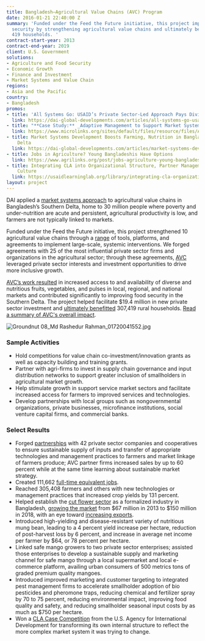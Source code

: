 ```yaml
---
title: Bangladesh—Agricultural Value Chains (AVC) Program
date: 2016-01-21 22:40:00 Z
summary: 'Funded under the Feed the Future initiative, this project improved food
  security by strengthening agricultural value chains and ultimately benefitted 307,
  419 households. '
contract-start-year: 2013
contract-end-year: 2019
client: U.S. Government
solutions:
- Agriculture and Food Security
- Economic Growth
- Finance and Investment
- Market Systems and Value Chain
regions:
- Asia and the Pacific
country:
- Bangladesh
promos:
- title: 'All Systems Go: USAID’s Private Sector-Led Approach Pays Dividends in Bangladesh'
  link: https://dai-global-developments.com/articles/all-systems-go-usaids-private-sector-led-approach-pays-dividends-in-bangladesh
- title: "**Case Study:** _Adaptive Management to Support Market Systems Development_"
  link: https://www.microlinks.org/sites/default/files/resource/files/AdaptiveManagementCaseStudy090617low_0.pdf
- title: Market Systems Development Boosts Farming, Nutrition in Bangladesh’s Southern
    Delta
  link: https://dai-global-developments.com/articles/market-systems-development-boosts-farming-nutrition-in-bangladeshs-southern-delta?utm_source=daidotcom
- title: Jobs in Agriculture? Young Bangladeshis Have Options
  link: https://www.agrilinks.org/post/jobs-agriculture-young-bangladeshis-have-options
- title: Integrating CLA into Organizational Structure, Partner Management, and Project
    Culture
  link: https://usaidlearninglab.org/library/integrating-cla-organizational-structure-partner-management-and-project-culture
layout: project
---
```


DAI applied a [market systems approach](http://dai.com/news-publications/news/new-primer-market-systems-development-available) to agricultural value chains in Bangladesh’s Southern Delta, home to 30 million people where poverty and under-nutrition are acute and persistent, agricultural productivity is low, and farmers are not typically linked to markets.

Funded under the Feed the Future initiative, this project strengthened 10 agricultural value chains through a [range](http://dai-global-developments.com/articles/market-systems-development-boosts-farming-nutrition-in-bangladeshs-southern-delta?utm_source=daidotcom) of tools, platforms, and agreements to implement large-scale, systemic interventions. We forged agreements with 25 of the most influential private sector firms and organizations in the agricultural sector; through these agreements, [AVC](http://avcbd.net/) leveraged private sector interests and investment opportunities to drive more inclusive growth.

[AVC’s work resulted](https://www.marketlinks.org/sites/marketlinks.org/files/resources/bavc_systemic_change_cla_case_study_july_2018_3.pdf) in increased access to and availability of diverse and nutritious fruits, vegetables, and pulses in local, regional, and national markets and contributed significantly to improving food security in the Southern Delta. The project helped facilitate $19.4 million in new private sector investment and [ultimately benefitted](https://www.marketlinks.org/post/final-report-bangladesh-usaid-agricultural-value-chains-avc-project) 307,419 rural households. [Read a summary of AVC's overall impact](https://dai-global-developments.com/articles/all-systems-go-usaids-private-sector-led-approach-pays-dividends-in-bangladesh).

![Groundnut 08_Md Rashedur Rahman_01720041552.jpg](/uploads/Groundnut%2008_Md%20Rashedur%20Rahman_01720041552.jpg)

### Sample Activities

* Hold competitions for value chain co-investment/innovation grants as well as capacity building and training grants.
* Partner with agri-firms to invest in supply chain governance and input distribution networks to support greater inclusion of smallholders in agricultural market growth.
* Help stimulate growth in support service market sectors and facilitate increased access for farmers to improved services and technologies.
* Develop partnerships with local groups such as nongovernmental organizations, private businesses, microfinance institutions, social venture capital firms, and commercial banks.

### Select Results

* Forged [partnerships](https://beamexchange.org/resources/1233/) with 42 private sector companies and cooperatives to ensure sustainable supply of inputs and transfer of appropriate technologies and management practices to farmers and market linkage of farmers produce; AVC partner firms increased sales by up to 60 percent while at the same time learning about sustainable market strategy.
* Created 111,662 [full-time equivalent jobs](https://www.agrilinks.org/post/jobs-agriculture-young-bangladeshis-have-options).
* Reached 305,408 farmers and others with new technologies or management practices that increased crop yields by 131 percent.
* Helped establish the [cut flower sector](https://www.youtube.com/watch?v=qVAqDjkamsM) as a formalized industry in Bangladesh, [growing the market](https://www.facebook.com/watch/?v=10154929405978955) from $67 million in 2013 to $150 million in 2018, with an eye toward [increasing exports](https://www.dhakatribune.com/business/2018/04/05/make-farmers-interested-farming-exotic-foreign-flowers-bangladesh).
* Introduced high-yielding and disease-resistant variety of nutritious mung bean, leading to a 4 percent yield increase per hectare, reduction of post-harvest loss by 6 percent, and increase in average net income per farmer by $64, or 78 percent per hectare.
* Linked safe mango growers to two private sector enterprises; assisted those enterprises to develop a sustainable supply and marketing channel for safe mango through a local supermarket and local e-commerce platform, availing urban consumers of 500 metrics tons of graded premium quality mangoes.
* Introduced improved marketing and customer targeting to integrated pest management firms to accelerate smallholder adoption of bio pesticides and pheromone traps, reducing chemical and fertilizer spray by 70 to 75 percent, reducing environmental impact, improving food quality and safety, and reducing smallholder seasonal input costs by as much as $750 per hectare.
* Won a [CLA Case Competition](https://usaidlearninglab.org/library/integrating-cla-organizational-structure-partner-management-and-project-culture) from the U.S. Agency for International Development for transforming its own internal structure to reflect the more complex market system it was trying to change.
